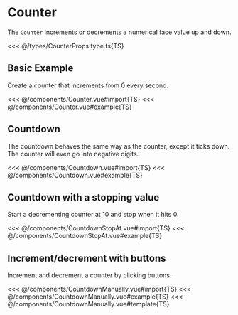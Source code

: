 <script setup lang="ts">
import Counter from '../components/Counter.vue';
import Countdown from '../components/Countdown.vue';
import CountdownStopAt from '../components/CountdownStopAt.vue';
import CountdownManually from '../components/CountdownManually.vue';
</script>

# Counter

The `Counter` increments or decrements a numerical face value up and down.

<<< @/types/CounterProps.type.ts{TS}

## Basic Example

Create a counter that increments from 0 every second.

<Counter />

<<< @/components/Counter.vue#import{TS}
<<< @/components/Counter.vue#example{TS}

## Countdown

The countdown behaves the same way as the counter, except it ticks down. The counter will even go into negative digits.

<Countdown />

<<< @/components/Countdown.vue#import{TS}
<<< @/components/Countdown.vue#example{TS}

## Countdown with a stopping value

Start a decrementing counter at 10 and stop when it hits 0.

<CountdownStopAt />

<<< @/components/CountdownStopAt.vue#import{TS}
<<< @/components/CountdownStopAt.vue#example{TS}

## Increment/decrement with buttons

Increment and decrement a counter by clicking buttons.

<CountdownManually />

<<< @/components/CountdownManually.vue#import{TS}
<<< @/components/CountdownManually.vue#example{TS}
<<< @/components/CountdownManually.vue#template{TS}